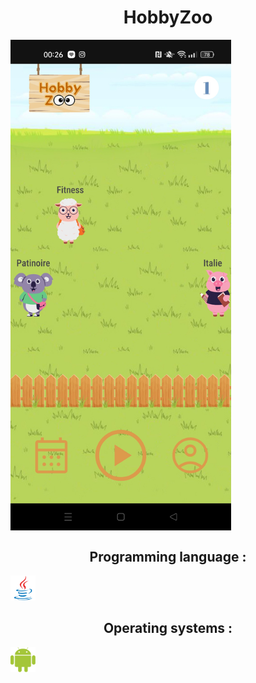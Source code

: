 <h1 align="center">HobbyZoo</h1>

  <img align = "center" src="Screenshot_2023-06-03-00-26-37-56_3b0c8f431d9a70a3f61e0079d40c981f.jpg" width = "70%"  height ="auto"></img>


<h2 align="center">Programming language :</h2>
<a href="https://www.java.com" target="_blank" rel="noreferrer"> 
  <img src="https://raw.githubusercontent.com/devicons/devicon/master/icons/java/java-original.svg" alt="java" width="40" height="40"/> 
</a>


<h2 align="center">Operating systems :</h2>
<a href="https://www.android.com/intl/fr_fr/" target="_blank" rel="noreferrer"> 
  <img src="Android_robot.png" alt="linux" width="40" height="40"/>
</a>
